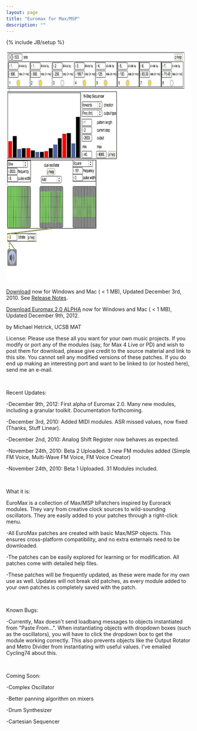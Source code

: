 ```yaml
---
layout: page
title: "Euromax for Max/MSP"
description: ""
---
```

{% include JB/setup %}

<p><img src="screenshot.jpg" width="900" height="628" alt="EuroMax" /></p>
<p><a href="Euromax.zip">Download</a> now for Windows and Mac ( &lt; 1 MB), Updated December 3rd, 2010. See <a href="Release Notes.txt">Release Notes</a>.</p>
<p><a href="Euromax2Alpha.zip">Download Euromax 2.0 ALPHA</a> now for Windows and Mac ( &lt; 1 MB), Updated December 9th, 2012.</p>
<p>by Michael Hetrick, UCSB MAT</p>
<p>License: Please use these all you want for your own music projects. If you modify or port any of the modules (say, for Max 4 Live or PD) and wish to post them for download, please give credit to the source material and link to this site. You cannot sell any modified versions of these patches. If you do end up making an interesting port and want to be linked to (or hosted here), send me an e-mail.</p>
<p>&nbsp;</p>
<p>Recent Updates:</p>
<p>-December 9th, 2012: First alpha of Euromax 2.0. Many new modules, including a granular toolkit. Documentation forthcoming.</p>
<p>-December 3rd, 2010: Added MIDI modules. ASR missed values, now fixed (Thanks, Stuff Linear).</p>
<p>-December 2nd, 2010: Analog Shift Register now behaves as expected.</p>
<p>-November 24th, 2010: Beta 2 Uploaded. 3 new FM modules added (Simple FM Voice, Multi-Wave FM Voice, FM Voice Creator)</p>
<p>-November	24th, 2010: Beta 1 Uploaded. 31 Modules included.</p>
<p>&nbsp;</p>
<p>What it is:</p>
<p>EuroMax is a collection of Max/MSP bPatchers inspired by Eurorack modules. They vary from creative clock sources to wild-sounding oscillators. They are easily added to your patches through a right-click menu.</p>
<p>-All EuroMax patches are created with basic Max/MSP objects. This ensures cross-platform compatibility, and no extra externals need to be downloaded.</p>
<p>-The patches can be easily explored for learning or for modification. All patches come with detailed help files.</p>
<p>-These patches will be frequently updated, as these were made for my own use as well. Updates will not break old patches, as every module added to your own patches is completely saved with the patch.</p>
<p>&nbsp;</p>

<p>Known Bugs:</p>
<p>-Currently, Max doesn't send loadbang messages to objects instantiated from &quot;Paste From...&quot;. When instantiating objects with dropdown boxes (such as the oscillators), you will have to click the dropdown box to get the module working correctly. This also prevents objects like the Output Rotator and Metro Divider from instantiating with useful values. I've emailed Cycling74 about this.</p>
<p>&nbsp;</p>
<p>Coming Soon:</p>
<p>-Complex Oscillator</p>
<p>-Better panning algorithm on mixers</p>
<p>-Drum Synthesizer</p>
<p>-Cartesian Sequencer</p>